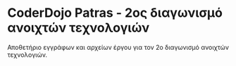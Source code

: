 # CoderDojo Patras - 2ος διαγωνισμό ανοιχτών τεχνολογιών
Αποθετήριο εγγράφων και αρχείων έργου για τον 2ο διαγωνισμό ανοιχτών τεχνολογιών.
